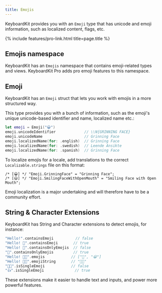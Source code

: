 ```yaml
---
title: Emojis
---
```


KeyboardKit provides you with an ``Emoji`` type that has unicode and emoji information, such as localized content, flags, etc.

{% include features/pro-link.html title=page.title %}



## Emojis namespace

KeyboardKit has an ``Emojis`` namespace that contains emoji-related types and views. KeyboardKit Pro adds pro emoji features to this namespace.



## Emoji

KeyboardKit has an ``Emoji`` struct that lets you work with emojis in a more structured way.

This type provides you with a bunch of information, such as the emoji's unique unicode-based identifier and name, localized name etc.:

```swift
let emoji = Emoji("😀")
emoji.unicodeIdentifier             // \\N{GRINNING FACE}
emoji.unicodeName                   // Grinning Face
emoji.localizedName(for: .english)  // Grinning Face
emoji.localizedName(for: .swedish)  // Leende Ansikte
emoji.localizedName(for: .spanish)  // Grinning Face
```

To localize emojis for a locale, add translations to the correct `Localizable.strings` file on this format:

```
/* [😀] */ "Emoji.GrinningFace" = "Grinning Face";
/* [😃] */ "Emoji.SmilingFaceWithOpenMouth" = "Smiling Face with Open Mouth";
```

Emoji localization is a major undertaking and will therefore have to be a community effort.



## String & Character Extensions

KeyboardKit has String and Character extensions to detect emojis, for instance:

```swift
"Hello!".containsEmoji          // false
"Hello! 👋".containsEmoji       // true
"Hello! 👋".containsOnlyEmojis  // false
"👋".containsOnlyEmojis         // true
"Hello! 👋😀".emojis            // ["👋", "😀"]
"Hello! 👋😀".emojiString       // "👋😀"
"🫸🫷".isSingleEmoji            // false
"👍".isSingleEmoji              // true
```

These extensions make it easier to handle text and inputs, and power more powerful features.